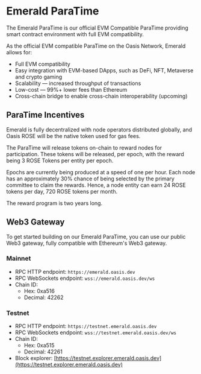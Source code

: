 # Emerald ParaTime

The Emerald ParaTime is our official EVM Compatible ParaTime providing smart contract environment with full EVM compatibility.

As the official EVM compatible ParaTime on the Oasis Network, Emerald allows for:

* Full EVM compatibility
* Easy integration with EVM-based DApps, such as DeFi, NFT, Metaverse and crypto gaming
* Scalability — increased throughput of transactions
* Low-cost — 99%+ lower fees than Ethereum
* Cross-chain bridge to enable cross-chain interoperability (upcoming)

## ParaTime Incentives <a href="#1b5b" id="1b5b"></a>

Emerald is fully decentralized with node operators distributed globally, and Oasis ROSE will be the native token used for gas fees.

The ParaTime will release tokens on-chain to reward nodes for participation. These tokens will be released, per epoch, with the reward being 3 ROSE Tokens per entity per epoch.

Epochs are currently being produced at a speed of one per hour. Each node has an approximately 30% chance of being selected by the primary committee to claim the rewards. Hence, a node entity can earn 24 ROSE tokens per day, 720 ROSE tokens per month.

The reward program is two years long.

## Web3 Gateway

To get started building on our Emerald ParaTime, you can use our public Web3 gateway, fully compatible with Ethereum's Web3 gateway.

### Mainnet

* RPC HTTP endpoint: `https://emerald.oasis.dev`
* RPC WebSockets endpoint: `wss://emerald.oasis.dev/ws`
* Chain ID:
  * Hex: 0xa516
  * Decimal: 42262

### Testnet

* RPC HTTP endpoint: `https://testnet.emerald.oasis.dev`
* RPC WebSockets endpoint: `wss://testnet.emerald.oasis.dev/ws`
* Chain ID:
  * Hex: 0xa515
  * Decimal: 42261
* Block explorer: [https://testnet.explorer.emerald.oasis.dev](https://testnet.explorer.emerald.oasis.dev)
